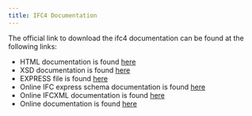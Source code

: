 ```yaml
---
title: IFC4 Documentation
---
```

<p>The official link to download the ifc4 documentation can be found at the following links:</p>

<ul>
  <li>HTML documentation is found <a href="http://www.buildingsmart-tech.org/downloads/ifc/ifc4/ifc4-html-documentation-68mb">here</a></li>
  <li>XSD documentation is found <a href="http://www.buildingsmart-tech.org/downloads/ifc/ifc4/ifcxml4-xsd-longform">here</a></li>
  <li>EXPRESS file is found <a href="http://www.buildingsmart-tech.org/downloads/ifc/ifc4/ifc4-express-longform">here</a></li>
  <li>Online IFC express schema documentation is found <a href="http://www.buildingsmart-tech.org/ifc/IFC4/final/IFC4.exp">here</a></li>
  <li>Online IFCXML documentation is found <a href="http://www.buildingsmart-tech.org/ifcXML/IFC4/final/ifcXML4.xsd">here</a></li>
  <li>Online documentation is found <a href="http://www.buildingsmart-tech.org/ifc/IFC4/final/html/index.htm">here</a></li>
</ul>